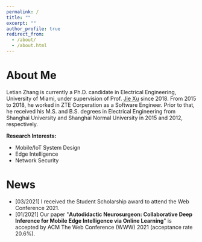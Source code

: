```yaml
---
permalink: /
title: ""
excerpt: ""
author_profile: true
redirect_from: 
  - /about/
  - /about.html
---
```


# About Me
Letian Zhang is currently a Ph.D. candidate in Electrical Engineering, University of Miami, under supervision of Prof. [Jie Xu](https://sites.google.com/site/jiexuhomepage/home) since 2018. From 2015 to 2018, he worked in ZTE Corperation as a Software Engineer. Prior to that, he received his M.S. and B.S. degrees in Electrical Engineering from Shanghai University and Shanghai Normal University in 2015 and 2012, respectively.

**Research Interests:**
- Mobile/IoT System Design
- Edge Intelligence
- Network Security

# News
- [03/2021] I received the Student Scholarship award to attend the Web Conference 2021.
- [01/2021] Our paper "**Autodidactic Neurosurgeon: Collaborative Deep Inference for Mobile Edge Intelligence via Online Learning**" is accepted by ACM The Web Conference (WWW) 2021 (acceptance rate 20.6%). 
